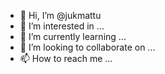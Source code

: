 - 👋 Hi, I’m @jukmattu
- 👀 I’m interested in ...
- 🌱 I’m currently learning ...
- 💞️ I’m looking to collaborate on ...
- 📫 How to reach me ...

<!---
jukmattu/jukmattu is a ✨ special ✨ repository because its `README.md` (this file) appears on your GitHub profile.
You can click the Preview link to take a look at your changes.
--->

